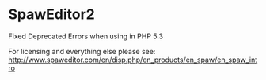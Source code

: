 SpawEditor2
===========

Fixed Deprecated Errors when using in PHP 5.3

For licensing and everything else please see:
http://www.spaweditor.com/en/disp.php/en_products/en_spaw/en_spaw_intro